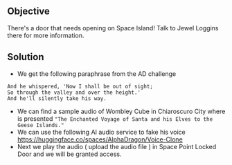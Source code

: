 ## Objective
There's a door that needs opening on Space Island! Talk to Jewel Loggins there for more information.

## Solution
- We get the following paraphrase from the AD challenge
```
And he whispered, 'Now I shall be out of sight;
So through the valley and over the height.'
And he'll silently take his way.
```
- We can find a sample audio of Wombley Cube in Chiaroscuro City where is presented ```"The Enchanted Voyage of Santa and his Elves to the Geese Islands."```
- We can use the following AI audio service to fake his voice https://huggingface.co/spaces/AlphaDragon/Voice-Clone
- Next we play the audio ( upload the audio file ) in Space Point Locked Door and we will be granted access. 
  
